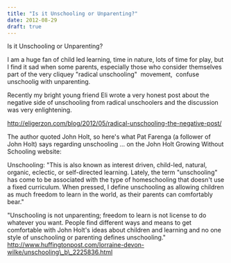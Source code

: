 ```yaml
---
title: "Is it Unschooling or Unparenting?"
date: 2012-08-29
draft: true
---
```


Is it Unschooling or Unparenting?  
  
  
  
  
  
  
  
  
  

<!--more--> I am a huge fan of child led learning, time in nature, lots of time for play, but I find it sad when some parents, especially those who consider themselves part of the very cliquey "radical unschooling"  movement,  confuse unschoolig with unparenting.  
  
Recently my bright young friend Eli wrote a very honest post about the negative side of unschooling from radical unschoolers and the discussion was very enlightening.  
  
http://eligerzon.com/blog/2012/05/radical-unschooling-the-negative-post/  
  
The author quoted John Holt, so here's what Pat Farenga (a follower of John Holt) says regarding unschooling ... on the John Holt Growing Without Schooling website:  
  
Unschooling: "This is also known as interest driven, child-led, natural, organic, eclectic, or self-directed learning. Lately, the term "unschooling" has come to be associated with the type of homeschooling that doesn't use a fixed curriculum. When pressed, I define unschooling as allowing children as much freedom to learn in the world, as their parents can comfortably bear."  
  
"Unschooling is not unparenting; freedom to learn is not license to do whatever you want. People find different ways and means to get comfortable with John Holt's ideas about children and learning and no one style of unschooling or parenting defines unschooling."  
http://www.huffingtonpost.com/lorraine-devon-wilke/unschooling\_b\_2225836.html
